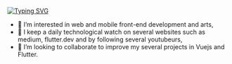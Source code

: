 [![Typing SVG](https://readme-typing-svg.demolab.com?font=Fira+Code&weight=500&size=18&pause=1000&color=11D3F7&center=true&vCenter=true&width=435&lines=Hey+!+I'm+Kmille!+I+am+a+web+and+mobile+developer+and+I+tend+to+become+a+product+owner)](https://git.io/typing-svg)

- 👀 I’m interested in web and mobile front-end development and arts,
- 🌱 I keep a daily technological watch on several websites such as medium, flutter.dev and by following several youtubeurs,
- 💞️ I’m looking to collaborate to improve my several projects in Vuejs and Flutter.
